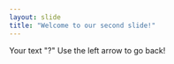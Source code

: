 ```yaml
---
layout: slide
title: "Welcome to our second slide!"
---
```

Your text "?"
Use the left arrow to go back!
